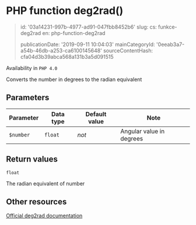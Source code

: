 PHP function deg2rad()
======================

> id: '03a14231-997b-4977-ad91-047fbb8452b6'
> slug:
> 	cs: funkce-deg2rad
> 	en: php-function-deg2rad
> 
> publicationDate: '2019-09-11 10:04:03'
> mainCategoryId: '0eeab3a7-a54b-46db-a253-ca6100145648'
> sourceContentHash: cfa04d3b39abca568a131b3a5d091515

Availability in `PHP 4.0`

Converts the number in degrees to the radian equivalent


Parameters
--------------

| Parameter | Data type | Default value | Note |
|-----|-----|-----|-----|
| `$number` | `float` | *not* | Angular value in degrees |


Return values
----------------

`float`

The radian equivalent of number

Other resources
------------

[Official deg2rad documentation](https://www.php.net/manual/en/function.deg2rad.php)
